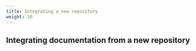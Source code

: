 ```yaml
---
title: Integrating a new repository
weight: 10
---
```

## Integrating documentation from a new repository


